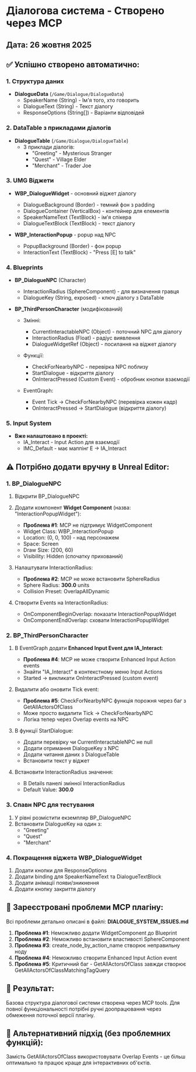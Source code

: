 # Діалогова система - Створено через MCP

## Дата: 26 жовтня 2025

## ✅ Успішно створено автоматично:

### 1. Структура даних
- **DialogueData** (`/Game/Dialogue/DialogueData`)
  - SpeakerName (String) - Ім'я того, хто говорить
  - DialogueText (String) - Текст діалогу
  - ResponseOptions (String[]) - Варіанти відповідей

### 2. DataTable з прикладами діалогів
- **DialogueTable** (`/Game/Dialogue/DialogueTable`)
  - 3 приклади діалогів:
    - "Greeting" - Mysterious Stranger
    - "Quest" - Village Elder  
    - "Merchant" - Trader Joe

### 3. UMG Віджети
- **WBP_DialogueWidget** - основний віджет діалогу
  - DialogueBackground (Border) - темний фон з padding
  - DialogueContainer (VerticalBox) - контейнер для елементів
  - SpeakerNameText (TextBlock) - ім'я спікера
  - DialogueTextBlock (TextBlock) - текст діалогу

- **WBP_InteractionPopup** - popup над NPC
  - PopupBackground (Border) - фон popup
  - InteractionText (TextBlock) - "Press [E] to talk"

### 4. Blueprints
- **BP_DialogueNPC** (Character)
  - InteractionRadius (SphereComponent) - для визначення гравця
  - DialogueKey (String, exposed) - ключ діалогу з DataTable

- **BP_ThirdPersonCharacter** (модифікований)
  - Змінні:
    - CurrentInteractableNPC (Object) - поточний NPC для діалогу
    - InteractionRadius (Float) - радіус виявлення
    - DialogueWidgetRef (Object) - посилання на віджет діалогу
  
  - Функції:
    - CheckForNearbyNPC - перевірка NPC поблизу
    - StartDialogue - відкриття діалогу
    - OnInteractPressed (Custom Event) - обробник кнопки взаємодії
  
  - EventGraph:
    - Event Tick → CheckForNearbyNPC (перевірка кожен кадр)
    - OnInteractPressed → StartDialogue (відкриття діалогу)

### 5. Input System
- **Вже налаштовано в проекті:**
  - IA_Interact - Input Action для взаємодії
  - IMC_Default - має маппінг E → IA_Interact

## ⚠️ Потрібно додати вручну в Unreal Editor:

### 1. BP_DialogueNPC
1. Відкрити BP_DialogueNPC
2. Додати компонент **Widget Component** (назва: "InteractionPopupWidget"):
   - **Проблема #1**: MCP не підтримує WidgetComponent
   - Widget Class: WBP_InteractionPopup
   - Location: (0, 0, 100) - над персонажем
   - Space: Screen
   - Draw Size: (200, 60)
   - Visibility: Hidden (спочатку прихований)

3. Налаштувати InteractionRadius:
   - **Проблема #2**: MCP не може встановити SphereRadius
   - Sphere Radius: **300.0** units
   - Collision Preset: OverlapAllDynamic

4. Створити Events на InteractionRadius:
   - OnComponentBeginOverlap: показати InteractionPopupWidget
   - OnComponentEndOverlap: сховати InteractionPopupWidget

### 2. BP_ThirdPersonCharacter
1. В EventGraph додати **Enhanced Input Event для IA_Interact**:
   - **Проблема #4**: MCP не може створити Enhanced Input Action events
   - Знайти "IA_Interact" в контекстному меню Input Actions
   - Started → викликати OnInteractPressed (custom event)
   
2. Видалити або оновити Tick event:
   - **Проблема #5**: CheckForNearbyNPC функція порожня через баг з GetAllActorsOfClass
   - Може просто видалити Tick → CheckForNearbyNPC
   - Логіка тепер через Overlap events на NPC

3. В функції StartDialogue:
   - Додати перевірку чи CurrentInteractableNPC не null
   - Додати отримання DialogueKey з NPC
   - Додати читання даних з DialogueTable
   - Встановити текст у віджет

4. Встановити InteractionRadius значення:
   - В Details панелі змінної InteractionRadius
   - Default Value: **300.0**

### 3. Спавн NPC для тестування
1. У рівні розмістити екземпляр BP_DialogueNPC
2. Встановити DialogueKey на один з:
   - "Greeting"
   - "Quest"
   - "Merchant"

### 4. Покращення віджета WBP_DialogueWidget
1. Додати кнопки для ResponseOptions
2. Додати binding для SpeakerNameText та DialogueTextBlock
3. Додати анімації появи/зникнення
4. Додати кнопку закриття діалогу

## 📝 Зареєстровані проблеми MCP плагіну:

Всі проблеми детально описані в файлі: **DIALOGUE_SYSTEM_ISSUES.md**

1. **Проблема #1**: Неможливо додати WidgetComponent до Blueprint
2. **Проблема #2**: Неможливо встановити властивості SphereComponent
3. **Проблема #3**: create_node_by_action_name створює неправильну ноду
4. **Проблема #4**: Неможливо створити Enhanced Input Action event
5. **Проблема #5**: Критичний баг - GetAllActorsOfClass завжди створює GetAllActorsOfClassMatchingTagQuery

## 🎯 Результат:
Базова структура діалогової системи створена через MCP tools. 
Для повної функціональності потрібні ручні доопрацювання через обмеження поточної версії плагіну.

## 🔄 Альтернативний підхід (без проблемних функцій):
Замість GetAllActorsOfClass використовувати Overlap Events - це більш оптимально та працює краще для інтерактивних об'єктів.
